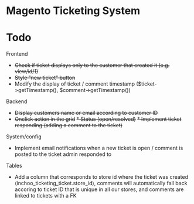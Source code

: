 Magento Ticketing System
=======

Todo
=======

Frontend
* <del>Check if ticket displays only to the customer that created it (e.g. view/id/1)</del>
* <del>Style "new ticket" button</del>
* Modify the display of ticket / comment timestamp ($ticket->getTimestamp(), $comment->getTimestamp())

Backend
* <del>Display customers name or email according to customer ID</del>
* <del>Onclick action in the grid</del>
  <del>* Status (open/resolved)</del>
  <del>* Implement ticket responding (adding a comment to the ticket)</del>

System/config
* Implement email notifications when a new ticket is open / comment is posted to the ticket admin responded to 

Tables
* Add a column that corresponds to store id where the ticket was created (inchoo_ticketing_ticket.store_id), comments will automatically fall back accoring to ticket ID that is unique in all our stores, and comments are linked to tickets with a FK
